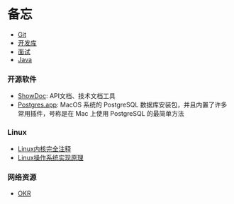 # 备忘

- [Git](Git常用命令参考手册.md)
- [开发库](/dev-library/README.md)
- [面试](/interview/README.md)
- [Java](/java/README.md)

### 开源软件

- [ShowDoc](https://www.showdoc.com.cn/): API文档、技术文档工具
- [Postgres.app](https://postgresapp.com/): MacOS 系统的 PostgreSQL 数据库安装包，并且内置了许多常用插件，号称是在 Mac 上使用 PostgreSQL 的最简单方法
  
### Linux

- [Linux内核完全注释](http://www.oldlinux.org/download/CLK-5.0.1-WithCover.pdf)
- [Linux操作系统实现原理](http://www.oldlinux.org/Book-Lite/)

### 网络资源
- [OKR](https://www.okr.com/)
